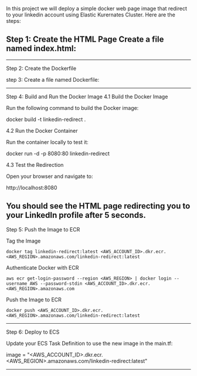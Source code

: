 In this project we will deploy a simple docker web page image that redirect to your linkedin account using Elastic Kurernates Cluster. Here are the steps:

Step 1: Create the HTML Page
Create a file named index.html:
--------------------------------------------------

---------------------------------------------------------------------------------
Step 2: Create the Dockerfile

step 3: Create a file named Dockerfile:


---------------------------------------------------------------------------------------------
Step 4: Build and Run the Docker Image
4.1 Build the Docker Image

Run the following command to build the Docker image:

docker build -t linkedin-redirect .

4.2 Run the Docker Container

Run the container locally to test it:

docker run -d -p 8080:80 linkedin-redirect

4.3 Test the Redirection

Open your browser and navigate to:

http://localhost:8080

You should see the HTML page redirecting you to your LinkedIn profile after 5 seconds.
-------------------------------------------------------------------------------------------
Step 5: Push the Image to ECR

Tag the Image

    docker tag linkedin-redirect:latest <AWS_ACCOUNT_ID>.dkr.ecr.<AWS_REGION>.amazonaws.com/linkedin-redirect:latest

Authenticate Docker with ECR

    aws ecr get-login-password --region <AWS_REGION> | docker login --username AWS --password-stdin <AWS_ACCOUNT_ID>.dkr.ecr.<AWS_REGION>.amazonaws.com

Push the Image to ECR

    docker push <AWS_ACCOUNT_ID>.dkr.ecr.<AWS_REGION>.amazonaws.com/linkedin-redirect:latest

------------------------------------------------------

Step 6: Deploy to ECS

Update your ECS Task Definition to use the new image in the main.tf:

image = "<AWS_ACCOUNT_ID>.dkr.ecr.<AWS_REGION>.amazonaws.com/linkedin-redirect:latest"

-----------------------------------------------------------------------------------------------------------------------------

